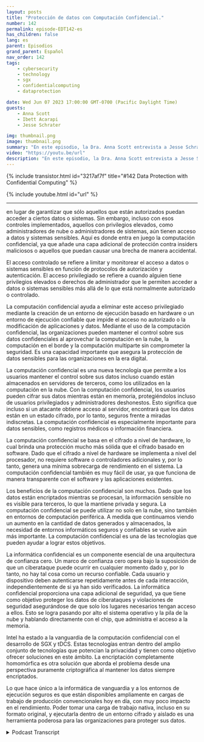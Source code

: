 ```yaml
---
layout: posts
title: "Protección de datos con Computación Confidencial."
number: 142
permalink: episode-EDT142-es
has_children: false
lang: es
parent: Episodios
grand_parent: Español
nav_order: 142
tags:
    - cybersecurity
    - technology
    - sgx
    - confidentialcomputing
    - dataprotection

date: Wed Jun 07 2023 17:00:00 GMT-0700 (Pacific Daylight Time)
guests:
    - Anna Scott
    - Ibett Acarapi
    - Jesse Schrater

img: thumbnail.png
image: thumbnail.png
summary: "En este episodio, la Dra. Anna Scott entrevista a Jesse Schrater e Ibett Acarapi sobre cómo proteger los datos utilizando computación confidencial."
video: "https://youtu.be/url"
description: "En este episodio, la Dra. Anna Scott entrevista a Jesse Schrater e Ibett Acarapi sobre cómo proteger los datos utilizando computación confidencial."
---
```


<div>
{% include transistor.html id="3217af7f" title="#142 Data Protection with Confidential Computing" %}

{% include youtube.html id="url" %}
</div>

---

en lugar de garantizar que sólo aquellos que están autorizados puedan acceder a ciertos datos o sistemas. Sin embargo, incluso con esos controles implementados, aquellos con privilegios elevados, como administradores de nube o administradores de sistemas, aún tienen acceso a datos y sistemas sensibles. Aquí es donde entra en juego la computación confidencial, ya que añade una capa adicional de protección contra insiders maliciosos o aquellos que puedan causar una brecha de manera accidental.

El acceso controlado se refiere a limitar y monitorear el acceso a datos o sistemas sensibles en función de protocolos de autorización y autenticación. El acceso privilegiado se refiere a cuando alguien tiene privilegios elevados o derechos de administrador que le permiten acceder a datos o sistemas sensibles más allá de lo que está normalmente autorizado o controlado.

La computación confidencial ayuda a eliminar este acceso privilegiado mediante la creación de un entorno de ejecución basado en hardware o un entorno de ejecución confiable que impide el acceso no autorizado o la modificación de aplicaciones y datos. Mediante el uso de la computación confidencial, las organizaciones pueden mantener el control sobre sus datos confidenciales al aprovechar la computación en la nube, la computación en el borde y la computación multiparte sin comprometer la seguridad. Es una capacidad importante que asegura la protección de datos sensibles para las organizaciones en la era digital.

La computación confidencial es una nueva tecnología que permite a los usuarios mantener el control sobre sus datos incluso cuando están almacenados en servidores de terceros, como los utilizados en la computación en la nube. Con la computación confidencial, los usuarios pueden cifrar sus datos mientras están en memoria, protegiéndolos incluso de usuarios privilegiados y administradores deshonestos. Esto significa que incluso si un atacante obtiene acceso al servidor, encontrará que los datos están en un estado cifrado, por lo tanto, seguros frente a miradas indiscretas. La computación confidencial es especialmente importante para datos sensibles, como registros médicos o información financiera.

La computación confidencial se basa en el cifrado a nivel de hardware, lo cual brinda una protección mucho más sólida que el cifrado basado en software. Dado que el cifrado a nivel de hardware se implementa a nivel del procesador, no requiere software o controladores adicionales y, por lo tanto, genera una mínima sobrecarga de rendimiento en el sistema. La computación confidencial también es muy fácil de usar, ya que funciona de manera transparente con el software y las aplicaciones existentes.

Los beneficios de la computación confidencial son muchos. Dado que los datos están encriptados mientras se procesan, la información sensible no es visible para terceros, lo que la mantiene privada y segura. La computación confidencial se puede utilizar no solo en la nube, sino también en entornos de computación periférica. A medida que continuamos viendo un aumento en la cantidad de datos generados y almacenados, la necesidad de entornos informáticos seguros y confiables se vuelve aún más importante. La computación confidencial es una de las tecnologías que pueden ayudar a lograr estos objetivos.

La informática confidencial es un componente esencial de una arquitectura de confianza cero. Un marco de confianza cero opera bajo la suposición de que un ciberataque puede ocurrir en cualquier momento dado y, por lo tanto, no hay tal cosa como un recurso confiable. Cada usuario y dispositivo deben autenticarse repetidamente antes de cada interacción, independientemente de si ya han sido verificados. La informática confidencial proporciona una capa adicional de seguridad, ya que tiene como objetivo proteger los datos de ciberataques y violaciones de seguridad asegurándose de que solo los lugares necesarios tengan acceso a ellos. Esto se logra pasando por alto el sistema operativo y la pila de la nube y hablando directamente con el chip, que administra el acceso a la memoria.

Intel ha estado a la vanguardia de la computación confidencial con el desarrollo de SGX y tDCS. Estas tecnologías entran dentro del amplio conjunto de tecnologías que potencian la privacidad y tienen como objetivo ofrecer soluciones en este ámbito. La encriptación completamente homomórfica es otra solución que aborda el problema desde una perspectiva puramente criptográfica al mantener los datos siempre encriptados.

Lo que hace único a la informática de vanguardia y a los entornos de ejecución seguros es que están disponibles ampliamente en cargas de trabajo de producción convencionales hoy en día, con muy poco impacto en el rendimiento. Poder tomar una carga de trabajo nativa, incluso en su formato original, y ejecutarla dentro de un entorno cifrado y aislado es una herramienta poderosa para las organizaciones para proteger sus datos.



<details>
<summary> Podcast Transcript </summary>

<p></p>

</details>
